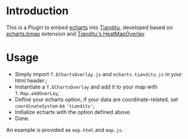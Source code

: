 # Introduction

This is a Plugin to embed [echarts](http://echarts.baidu.com/index.html) into [Tianditu](http://lbs.tianditu.com/), developed based on [echarts.bmap](https://github.com/ecomfe/echarts/tree/master/extension/bmap) 
extension and [Tianditu's HeatMapOverlay](http://lbs.tianditu.com/api/js4.0/opensource/demo/HeatmapOverlay.html).

# Usage

* Simply import `T.EChartsOverlay.js` and `echarts.tianditu.js` in your html header.;
* Instantiate a `T.EChartsOverlay` and add it to your map with `T.Map.addOverLay`;
* Define your echarts option, if your data are coordinate-related, set `coordinateSystem` as `'tianditu'`;
* Initialize echarts with the option defined above.
* Done.

An example is provided as `map.html` and `map.js`.
